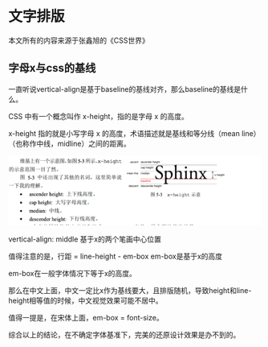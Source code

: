 # 文字排版

本文所有的内容来源于张鑫旭的《CSS世界》

## 字母x与css的基线

一直听说vertical-align是基于baseline的基线对齐，那么baseline的基线是什么。

CSS 中有一个概念叫作 x-height，指的是字母 x 的高度。

x-height 指的就是小写字母 x 的高度，术语描述就是基线和等分线（mean line）（也称作中线，midline）之间的距离。

![x-height](/study/imgs/x-height.png)

vertical-align: middle 基于x的两个笔画中心位置

值得注意的是，行距 = line-height - em-box    em-box是基于x的高度

em-box在一般字体情况下等于x的高度。

那么在中文上面，中文一定比x作为基线要大，且排版随机，导致height和line-height相等值的时候，中文视觉效果可能不居中。

值得一提是，在宋体上面，em-box = font-size。

综合以上的结论，在不确定字体基准下，完美的还原设计效果是办不到的。






